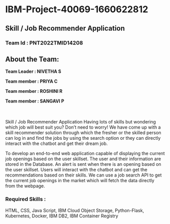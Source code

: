 # IBM-Project-40069-1660622812

<h2>Skill / Job Recommender Application</h2>

<h3>Team Id : PNT2022TMID14208</h3>

<h2><b>About the Team:</b></h2>

<b>Team Leader : NIVETHA S

Team member : PRIYA C

Team member : ROSHINI R

Team member : SANGAVI P</b>
<br>
<br>
<br>

Skill / Job Recommender Application Having lots of skills but wondering which job will best suit you? Don’t need to worry! We have come up with a skill recommender solution through which the fresher or the skilled person can log in and find the jobs by using the search option or they can directly interact with the chatbot and get their dream job.

To develop an end-to-end web application capable of displaying the current job openings based on the user skillset. The user and their information are stored in the Database. An alert is sent when there is an opening based on the user skillset. Users will interact with the chatbot and can get the recommendations based on their skills. We can use a job search API to get the current job openings in the market which will fetch the data directly from the webpage.


<h3><b>Required Skills :</b></h3>

HTML, CSS, Java Script, IBM Cloud Object Storage, Python-Flask, Kubernetes, Docker, IBM DB2, IBM Container Registry




